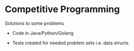 # Competitive Programming
Solutions to some problems


* Code in Java/Python/Golang

* Tests created for needed problem sets i.e. data structs
